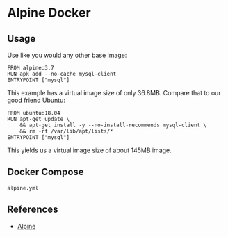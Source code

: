 # Alpine Docker

## Usage
Use like you would any other base image:
```
FROM alpine:3.7
RUN apk add --no-cache mysql-client
ENTRYPOINT ["mysql"]
```
This example has a virtual image size of only 36.8MB. Compare that to our good friend Ubuntu:
```
FROM ubuntu:18.04
RUN apt-get update \
    && apt-get install -y --no-install-recommends mysql-client \
    && rm -rf /var/lib/apt/lists/*
ENTRYPOINT ["mysql"]
```
This yields us a virtual image size of about 145MB image.

## Docker Compose
`alpine.yml`

## References
- [Alpine](https://hub.docker.com/_/alpine)